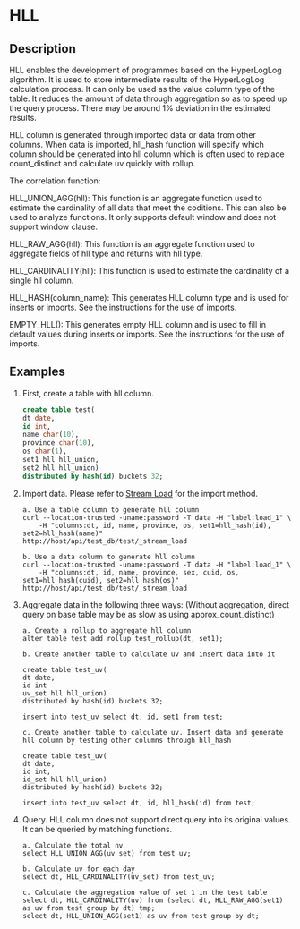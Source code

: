 # HLL

## Description

HLL enables the development of programmes based on the HyperLogLog algorithm. It is used to store intermediate results of the HyperLogLog calculation process. It can only be used as the value column type of the table. It reduces the amount of data through aggregation so as to speed up the query process. There may be around 1% deviation in the estimated results.

HLL column is generated through imported data or data from other columns. When data is imported, hll_hash function will specify which column should be generated into hll column which is often used to replace count_distinct and calculate uv quickly with rollup.

The correlation function:

HLL_UNION_AGG(hll): This function is an aggregate function used to estimate the cardinality of all data that meet the coditions. This can also be used to analyze functions. It only supports default window and does not support window clause.

HLL_RAW_AGG(hll): This function is an aggregate function used to aggregate fields of hll type and returns with hll type.

HLL_CARDINALITY(hll): This function is used to estimate the cardinality of a single hll column.

HLL_HASH(column_name): This generates HLL column type and is used for inserts or imports. See the instructions for the use of imports.

EMPTY_HLL(): This generates empty HLL column and is used to fill in default values during inserts or imports. See the instructions for the use of imports.

## Examples

1. First, create a table with hll column.

    ```sql
    create table test(
    dt date,
    id int,
    name char(10),
    province char(10),
    os char(1),
    set1 hll hll_union,
    set2 hll hll_union)
    distributed by hash(id) buckets 32;
    ```

2. Import data. Please refer to [Stream Load](../../../loading/StreamLoad.md) for the import method.

    ```plain text
    a. Use a table column to generate hll column 
    curl --location-trusted -uname:password -T data -H "label:load_1" \
        -H "columns:dt, id, name, province, os, set1=hll_hash(id), set2=hll_hash(name)"
    http://host/api/test_db/test/_stream_load

    b. Use a data column to generate hll column 
    curl --location-trusted -uname:password -T data -H "label:load_1" \
        -H "columns:dt, id, name, province, sex, cuid, os, set1=hll_hash(cuid), set2=hll_hash(os)"
    http://host/api/test_db/test/_stream_load
    ```

3. Aggregate data in the following three ways: (Without aggregation, direct query on base table may be as slow as using approx_count_distinct)

    ```plain text
    a. Create a rollup to aggregate hll column
    alter table test add rollup test_rollup(dt, set1);

    b. Create another table to calculate uv and insert data into it

    create table test_uv(
    dt date,
    id int
    uv_set hll hll_union)
    distributed by hash(id) buckets 32;

    insert into test_uv select dt, id, set1 from test;

    c. Create another table to calculate uv. Insert data and generate hll column by testing other columns through hll_hash

    create table test_uv(
    dt date,
    id int,
    id_set hll hll_union)
    distributed by hash(id) buckets 32;

    insert into test_uv select dt, id, hll_hash(id) from test;
    ```

4. Query. HLL column does not support direct query into its original values. It can be queried by matching functions.

    ```plain text
    a. Calculate the total nv
    select HLL_UNION_AGG(uv_set) from test_uv;

    b. Calculate uv for each day 
    select dt, HLL_CARDINALITY(uv_set) from test_uv;

    c. Calculate the aggregation value of set 1 in the test table
    select dt, HLL_CARDINALITY(uv) from (select dt, HLL_RAW_AGG(set1) as uv from test group by dt) tmp;
    select dt, HLL_UNION_AGG(set1) as uv from test group by dt;
    ```
